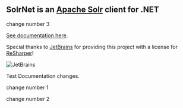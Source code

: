 ## SolrNet is an [Apache Solr](http://lucene.apache.org/solr/) client for .NET

change number 3

[See documentation here](Documentation/README.md).

Special thanks to [JetBrains](https://www.jetbrains.com/) for providing this project with a license for [ReSharper](https://www.jetbrains.com/resharper/)!

![JetBrains](http://blog.jetbrains.com/webide/files/2012/12/logo_JB_tagline-300x108.png)

Test Documentation changes.

change number 1

change number 2